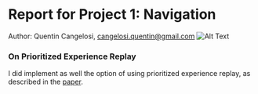 # Report for Project 1: Navigation
Author: Quentin Cangelosi, <cangelosi.quentin@gmail.com>
![Alt Text](DRL-Navigation.gif)

### On Prioritized Experience Replay 
I did implement as well the option of using prioritized experience replay, as described in the [paper](https://arxiv.org/abs/1511.05952).